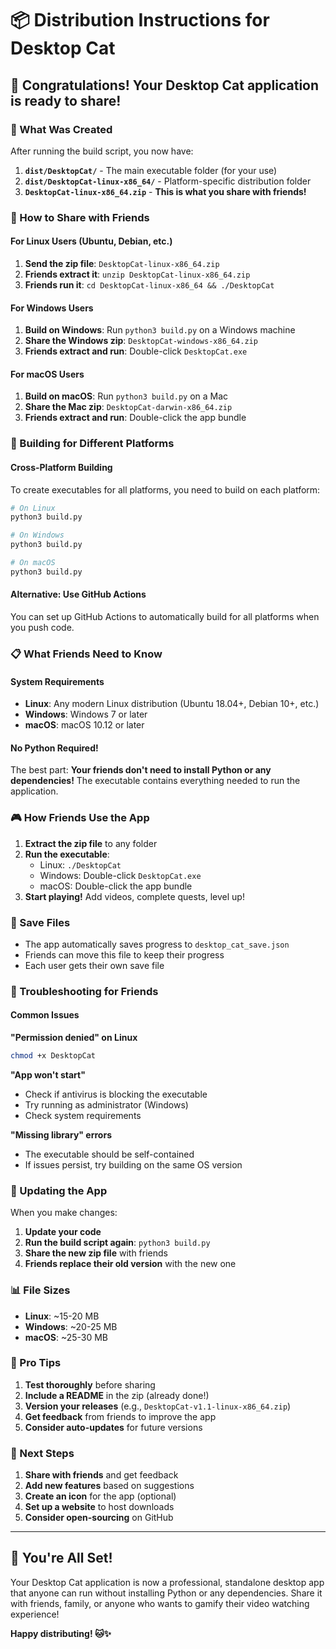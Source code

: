 # 📦 Distribution Instructions for Desktop Cat

## 🎉 Congratulations! Your Desktop Cat application is ready to share!

### 📁 What Was Created

After running the build script, you now have:

1. **`dist/DesktopCat/`** - The main executable folder (for your use)
2. **`dist/DesktopCat-linux-x86_64/`** - Platform-specific distribution folder
3. **`DesktopCat-linux-x86_64.zip`** - **This is what you share with friends!**

### 🚀 How to Share with Friends

#### For Linux Users (Ubuntu, Debian, etc.)
1. **Send the zip file**: `DesktopCat-linux-x86_64.zip`
2. **Friends extract it**: `unzip DesktopCat-linux-x86_64.zip`
3. **Friends run it**: `cd DesktopCat-linux-x86_64 && ./DesktopCat`

#### For Windows Users
1. **Build on Windows**: Run `python3 build.py` on a Windows machine
2. **Share the Windows zip**: `DesktopCat-windows-x86_64.zip`
3. **Friends extract and run**: Double-click `DesktopCat.exe`

#### For macOS Users
1. **Build on macOS**: Run `python3 build.py` on a Mac
2. **Share the Mac zip**: `DesktopCat-darwin-x86_64.zip`
3. **Friends extract and run**: Double-click the app bundle

### 🔧 Building for Different Platforms

#### Cross-Platform Building
To create executables for all platforms, you need to build on each platform:

```bash
# On Linux
python3 build.py

# On Windows
python3 build.py

# On macOS
python3 build.py
```

#### Alternative: Use GitHub Actions
You can set up GitHub Actions to automatically build for all platforms when you push code.

### 📋 What Friends Need to Know

#### System Requirements
- **Linux**: Any modern Linux distribution (Ubuntu 18.04+, Debian 10+, etc.)
- **Windows**: Windows 7 or later
- **macOS**: macOS 10.12 or later

#### No Python Required!
The best part: **Your friends don't need to install Python or any dependencies!** The executable contains everything needed to run the application.

### 🎮 How Friends Use the App

1. **Extract the zip file** to any folder
2. **Run the executable**:
   - Linux: `./DesktopCat`
   - Windows: Double-click `DesktopCat.exe`
   - macOS: Double-click the app bundle
3. **Start playing!** Add videos, complete quests, level up!

### 💾 Save Files

- The app automatically saves progress to `desktop_cat_save.json`
- Friends can move this file to keep their progress
- Each user gets their own save file

### 🐛 Troubleshooting for Friends

#### Common Issues

**"Permission denied" on Linux**
```bash
chmod +x DesktopCat
```

**"App won't start"**
- Check if antivirus is blocking the executable
- Try running as administrator (Windows)
- Check system requirements

**"Missing library" errors**
- The executable should be self-contained
- If issues persist, try building on the same OS version

### 🔄 Updating the App

When you make changes:

1. **Update your code**
2. **Run the build script again**: `python3 build.py`
3. **Share the new zip file** with friends
4. **Friends replace their old version** with the new one

### 📊 File Sizes

- **Linux**: ~15-20 MB
- **Windows**: ~20-25 MB  
- **macOS**: ~25-30 MB

### 🌟 Pro Tips

1. **Test thoroughly** before sharing
2. **Include a README** in the zip (already done!)
3. **Version your releases** (e.g., `DesktopCat-v1.1-linux-x86_64.zip`)
4. **Get feedback** from friends to improve the app
5. **Consider auto-updates** for future versions

### 🎯 Next Steps

1. **Share with friends** and get feedback
2. **Add new features** based on suggestions
3. **Create an icon** for the app (optional)
4. **Set up a website** to host downloads
5. **Consider open-sourcing** on GitHub

---

## 🎉 You're All Set!

Your Desktop Cat application is now a professional, standalone desktop app that anyone can run without installing Python or any dependencies. Share it with friends, family, or anyone who wants to gamify their video watching experience!

**Happy distributing! 🐱✨**